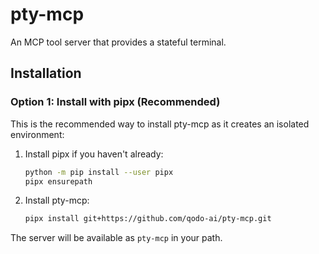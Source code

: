 # pty-mcp

An MCP tool server that provides a stateful terminal.

## Installation

### Option 1: Install with pipx (Recommended)

This is the recommended way to install pty-mcp as it creates an isolated environment:

1. Install pipx if you haven't already:
   ```bash
   python -m pip install --user pipx
   pipx ensurepath
   ```

2. Install pty-mcp:
   ```bash
   pipx install git+https://github.com/qodo-ai/pty-mcp.git
   ```

The server will be available as `pty-mcp` in your path.